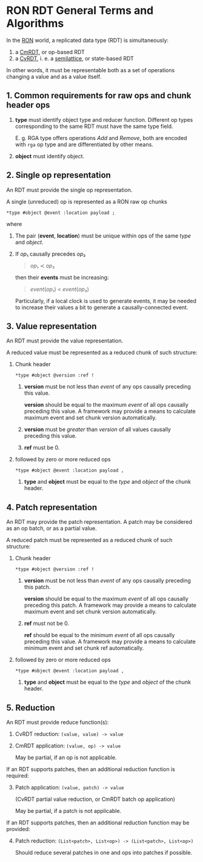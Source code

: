 # RON RDT General Terms and Algorithms

In the [RON] world, a replicated data type (RDT) is simultaneously:

1. a [CmRDT][CRDT], or op-based RDT
2. a [CvRDT][CRDT], i. e. a [semilattice], or state-based RDT

In other words, it must be representable both as a set of operations changing a value and as a value itself.

## 1. Common requirements for raw ops and chunk header ops

1.  **type** must identify object type and reducer function.
    Different op types corresponding to the same RDT must have the same type
    field.

    E. g. RGA type offers operations _Add_ and _Remove_,
    both are encoded with `rga` op type and are differentiated by other means.

2.  **object** must identify object.

## 2. Single op representation

An RDT must provide the single op representation.

A single (unreduced) op is represented as a RON raw op chunks

```
*type #object @event :location payload ;
```

where

1.  The pair (**event**, **location**) must be unique within ops of the
    same _type_ and _object_.

2.  If <em>op</em>₁ causally precedes <em>op</em>₂

    > <em>op</em>₁ ≺ <em>op</em>₂

    then their **events** must be increasing:

    > <em>event</em>(<em>op</em>₁) < <em>event</em>(<em>op</em>₂)

    Particularly, if a local clock is used to generate events,
    it may be needed to increase their values a bit to generate a
    causally-connected event.

## 3. Value representation

An RDT must provide the value representation.

A reduced value must be represented as a reduced chunk of such structure:

1.  Chunk header

    ```
    *type #object @version :ref !
    ```

    1.  **version** must be not less than *event* of any ops causally
        preceding this value.

        **version** should be equal to the maximum *event* of all ops causally
        preceding this value.
        A framework may provide a means to calculate maximum event and set chunk
        version automatically.

    2.  **version** must be *greater* than *version* of all values causally
        preceding this value.

    3.  **ref** must be 0.

2.  followed by zero or more reduced ops

    ```
    *type #object @event :location payload ,
    ```

    1.  **type** and **object** must be equal to the *type* and *object* of the
        chunk header.

## 4. Patch representation

An RDT may provide the patch representation.
A patch may be considered as an op batch, or as a partial value.

A reduced patch must be represented as a reduced chunk of such structure:

1.  Chunk header

    ```
    *type #object @version :ref !
    ```

    1.  **version** must be not less than *event* of any ops causally
        preceding this patch.

        **version** should be equal to the maximum *event* of all ops causally
        preceding this patch.
        A framework may provide a means to calculate maximum event and set chunk
        version automatically.

    2.  **ref** must not be 0.

        **ref** should be equal to the minimum *event* of all ops causally
        preceding this value.
        A framework may provide a means to calculate minimum event and set chunk
        ref automatically.

2.  followed by zero or more reduced ops

    ```
    *type #object @event :location payload ,
    ```

    1.  **type** and **object** must be equal to the *type* and *object* of the
        chunk header.

## 5. Reduction

An RDT must provide reduce function(s):

1.  CvRDT reduction: `(value, value) -> value`

2.  CmRDT application: `(value, op) -> value`

    May be partial, if an op is not applicable.

If an RDT supports patches, then an additional reduction function is required:

3.  Patch application: `(value, patch) -> value`

    (CvRDT partial value reduction, or CmRDT batch op application)

    May be partial, if a patch is not applicable.

If an RDT supports patches, then an additional reduction function may be
provided:

4.  Patch reduction: `(List<patch>, List<op>) -> (List<patch>, List<op>)`

    Should reduce several patches in one and ops into patches if possible.

[CRDT]: https://en.wikipedia.org/wiki/Conflict-free_replicated_data_type
[monoid]: https://en.wikipedia.org/wiki/Monoid
[RON]: https://github.com/gritzko/ron
[semilattice]: https://en.wikipedia.org/wiki/Semilattice
